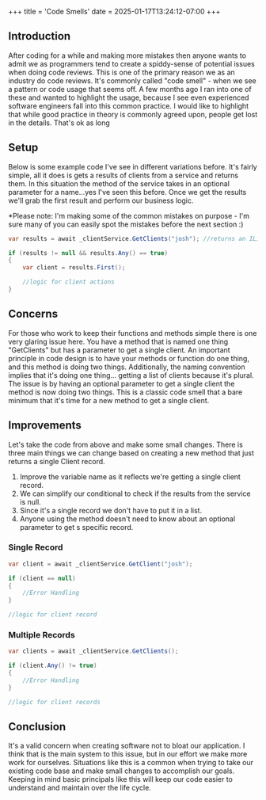 +++
title = 'Code Smells'
date = 2025-01-17T13:24:12-07:00
+++

## Introduction

After coding for a while and making more mistakes then anyone wants to admit we as programmers tend to create a spiddy-sense of potential issues when doing code reviews. This is one of the primary reason we as an industry do code reviews.
It's commonly called "code smell" - when we see a pattern or code usage that seems off. A few months ago I ran into one of these and wanted to highlight the usage, because I see even experienced software engineers fall into this common practice. I would like to highlight
that while good practice in theory is commonly agreed upon, people get lost in the details. That's ok as long 

## Setup

Below is some example code I've see in different variations before. It's fairly simple, all it does is gets a results of clients from a service and returns them. In this situation the method of the service takes in an optional parameter for a name...yes I've seen this before.
Once we get the results we'll grab the first result and perform our business logic.


*Please note: I'm making some of the common mistakes on purpose - I'm sure many of you can easily spot the mistakes before the next section :)
```c#
var results = await _clientService.GetClients("josh"); //returns an IList<Client> models

if (results != null && results.Any() == true)
{
    var client = results.First();

    //logic for client actions
}

```

## Concerns

For those who work to keep their functions and methods simple there is one very glaring issue here. You have a method that is named one thing "GetClients" but has a parameter to get a single client. An important principle in code design is to have your methods or function
do one thing, and this method is doing two things. Additionally, the naming convention implies that it's doing one thing... getting a list of clients because it's plural. The issue is by having an optional parameter to get a single client the method is now doing two things. This is a classic 
code smell that a bare minimum that it's time for a new method to get a single client.

## Improvements

Let's take the code from above and make some small changes. There is three main things we can change based on creating a new method that just returns a single Client record. 
1) Improve the variable name as it reflects we're getting a single client record.
2) We can simplify our conditional to check if the results from the service is null.
3) Since it's a single record we don't have to put it in a list.
4) Anyone using the method doesn't need to know about an optional parameter to get s specific record.

### Single Record
```c#
var client = await _clientService.GetClient("josh");

if (client == null)
{
    //Error Handling
}

//logic for client record

```
### Multiple Records
```c#
var clients = await _clientService.GetClients();

if (client.Any() != true)
{
    //Error Handling
}

//logic for client records

```

## Conclusion

It's a valid concern when creating software not to bloat our application. I think that is the main system to this issue, but in our effort we make more work for ourselves. Situations like this is a common when trying to 
take our existing code base and make small changes to accomplish our goals. Keeping in mind basic principals like this will keep our code easier to understand and maintain over the life cycle.

